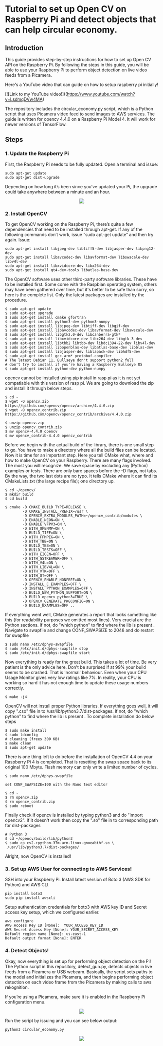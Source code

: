 # Tutorial to set up Open CV on Raspberry Pi and detect objects that can help circular economy.

## Introduction
This guide provides step-by-step instructions for how to set up Open CV API on the Raspberry Pi. By following the steps in this guide, you will be able to use your Raspberry Pi to perform object detection on live video feeds from a Picamera. 

Here's a YouTube video that can guide on how to setup raspberry pi initially!

[![Link to my YouTube video!]((https://www.youtube.com/watch?v=LsdmqDVw4MA)

The repository includes the circular_economy.py script, which is a Python script that uses Picamera video feed to send images to AWS services. The guide is written for opencv 4.4.0 on a Raspberry Pi Model 4. It will work for newer versions of TensorFlow.

## Steps
### 1. Update the Raspberry Pi
First, the Raspberry Pi needs to be fully updated. Open a terminal and issue:
```
sudo apt-get update
sudo apt-get dist-upgrade
```
Depending on how long it’s been since you’ve updated your Pi, the upgrade could take anywhere between a minute and an hour.

<p align="center">
  <img src="update.png">
</p>

### 2. Install OpenCV

To get OpenCV working on the Raspberry Pi, there’s quite a few dependencies that need to be installed through apt-get. If any of the following commands don’t work, issue “sudo apt-get update” and then try again. Issue:
```
sudo apt-get install libjpeg-dev libtiff5-dev libjasper-dev libpng12-dev
sudo apt-get install libavcodec-dev libavformat-dev libswscale-dev libv4l-dev
sudo apt-get install libxvidcore-dev libx264-dev
sudo apt-get install qt4-dev-tools libatlas-base-dev
```
The OpenCV software uses other third-party software libraries. These have to be installed first. Some come with the Raspbian operating system, others may have been gathered over time, but it's better to be safe than sorry, so here is the complete list. Only the latest packages are installed by the procedure.
```
$ sudo apt-get update
$ sudo apt-get upgrade
$ sudo apt-get install cmake gfortran
$ sudo apt-get install python3-dev python3-numpy
$ sudo apt-get install libjpeg-dev libtiff-dev libgif-dev
$ sudo apt-get install libavcodec-dev libavformat-dev libswscale-dev
$ sudo apt-get install libgtk2.0-dev libcanberra-gtk*
$ sudo apt-get install libxvidcore-dev libx264-dev libgtk-3-dev
$ sudo apt-get install libtbb2 libtbb-dev libdc1394-22-dev libv4l-dev
$ sudo apt-get install libopenblas-dev libatlas-base-dev libblas-dev
$ sudo apt-get install libjasper-dev liblapack-dev libhdf5-dev
$ sudo apt-get install gcc-arm* protobuf-compiler
# The latest Debian 11, Bullseye don't support python2 full
# don't try to install if you're having a Raspberry Bullseye OS
$ sudo apt-get install python-dev python-numpy
```
opencv cannot be installed using pip install in rasp pi as it is not yet compatiable with this version of rasp pi. We are going to download the zip and install it through below steps. 
```
$ cd ~
$ wget -O opencv.zip https://github.com/opencv/opencv/archive/4.4.0.zip
$ wget -O opencv_contrib.zip https://github.com/opencv/opencv_contrib/archive/4.4.0.zip

$ unzip opencv.zip
$ unzip opencv_contrib.zip
$ mv opencv-4.4.0 opencv
$ mv opencv_contrib-4.4.0 opencv_contrib
```
Before we begin with the actual build of the library, there is one small step to go. You have to make a directory where all the build files can be located.
Now it is time for an important step. Here you tell CMake what, where and how to make OpenCV on your Raspberry. There are many flags involved. The most you will recognize. We save space by excluding any (Python) examples or tests. There are only bare spaces before the -D flags, not tabs. By the way, the two last dots are no typo. It tells CMake where it can find its CMakeLists.txt (the large recipe file); one directory up.
 
```
$ cd ~/opencv/
$ mkdir build
$ cd build

$ cmake -D CMAKE_BUILD_TYPE=RELEASE \
        -D CMAKE_INSTALL_PREFIX=/usr \
        -D OPENCV_EXTRA_MODULES_PATH=~/opencv_contrib/modules \
        -D ENABLE_NEON=ON \
        -D ENABLE_VFPV3=ON \
        -D WITH_OPENMP=ON \
        -D BUILD_TIFF=ON \
        -D WITH_FFMPEG=ON \
        -D WITH_TBB=ON \
        -D BUILD_TBB=ON \
        -D BUILD_TESTS=OFF \
        -D WITH_EIGEN=OFF \
        -D WITH_GSTREAMER=OFF \
        -D WITH_V4L=ON \
        -D WITH_LIBV4L=ON \
        -D WITH_VTK=OFF \
        -D WITH_QT=OFF \
        -D OPENCV_ENABLE_NONFREE=ON \
        -D INSTALL_C_EXAMPLES=OFF \
        -D INSTALL_PYTHON_EXAMPLES=OFF \
        -D BUILD_NEW_PYTHON_SUPPORT=ON \
        -D BUILD_opencv_python3=TRUE \
        -D OPENCV_GENERATE_PKGCONFIG=ON \
        -D BUILD_EXAMPLES=OFF ..
```
If everything went well, CMake generates a report that looks something like this (for readability purposes we omitted most lines). Very crucial are the Python sections. If not, do "which python" to find where the lib is present . Navigate to swapfile and change CONF_SWAPSIZE to 2048 and do restart for swapfile
```
$ sudo nano /etc/dphys-swapfile
$ sudo /etc/init.d/dphys-swapfile stop
$ sudo /etc/init.d/dphys-swapfile start
```
Now everything is ready for the great build. This takes a lot of time. Be very patient is the only advice here. Don't be surprised if at 99% your build seems to be crashed. That is 'normal' behaviour. Even when your CPU Usage Monitor gives very low ratings like 7%. In reality, your CPU is working so hard it has not enough time to update these usage numbers correctly.

```
$ make -j4

```
OpenCV will not install proper Python libraries. If everything goes well, it will copy ".cso" file in to /usr/lib/python3.7/dist-packages. If not, do "which python" to find where the lib is present . To complete installation do below steps
```
$ sudo make install
$ sudo ldconfig
# cleaning (frees 300 KB)
$ make clean
$ sudo apt-get update
```
There is one thing left to do before the installation of OpenCV 4.4 on your Raspberry Pi 4 is completed. That is resetting the swap space back to its original 100 Mbyte. Flash memory can only write a limited number of cycles.
```
$ sudo nano /etc/dphys-swapfile

set CONF_SWAPSIZE=100 with the Nano text editor

$ cd ~
$ rm opencv.zip
$ rm opencv_contrib.zip
$ sudo reboot
```
Finally check if opencv is installed by typing python3 and do "import opencv2". If it doesn't work then copy the ".so" file in to corresponding path for dist-packages  
```
# Python 3
$ cd ~/opencv/build/lib/python3
$ sudo cp cv2.cpython-37m-arm-linux-gnueabihf.so \
 /usr/lib/python3.7/dist-packages/
```

Alright, now OpenCV is installed!

### 3. Set up AWS User for connecting to AWS Services!
SSH into your Raspberry Pi. Install latest version of Boto 3 (AWS SDK for Python) and AWS CLI.
```
pip install boto3
sudo pip install awscli
```
Setup authentication credentials for boto3 with AWS key ID and Secret access key setup, which we configured earlier.

```
aws configure
AWS Access Key ID [None]:  YOUR_ACCESS_KEY_ID
AWS Secret Access Key [None]: YOUR_SECRET_ACCESS_KEY
Default region name [None]: us-east-1
Default output format [None]: ENTER

```

### 4. Detect Objects!
Okay, now everything is set up for performing object detection on the Pi! The Python script in this repository, detect_gun.py, detects objects in live feeds from a Picamera or USB webcam. Basically, the script sets paths to the model and initializes the Picamera, and then begins performing object detection on each video frame from the Picamera by making calls to aws rekognition. 

If you’re using a Picamera, make sure it is enabled in the Raspberry Pi configuration menu.

<p align="center">
  <img src="camera_enabled.png">
</p>

Run the script by issuing and you can see below output: 
```
python3 circular_economy.py 
```
<p align="center">
  <img src="circular_economy.jpg">
</p>

